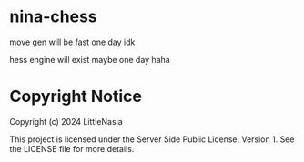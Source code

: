 # nina-chess

move gen will be fast one day idk 

hess engine will exist maybe one day haha





# Copyright Notice

Copyright (c) 2024 LittleNasia

This project is licensed under the Server Side Public License, Version 1. See the LICENSE file for more details.
